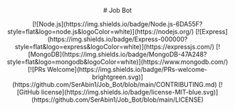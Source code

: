 <p align="center">
  # Job Bot
</p>

<p align="center">
  [![Node.js](https://img.shields.io/badge/Node.js-6DA55F?style=flat&logo=node.js&logoColor=white)](https://nodejs.org/)
  [![Express](https://img.shields.io/badge/Express-000000?style=flat&logo=express&logoColor=white)](https://expressjs.com/)
  [![MongoDB](https://img.shields.io/badge/MongoDB-47A248?style=flat&logo=mongodb&logoColor=white)](https://www.mongodb.com/)
  [![PRs Welcome](https://img.shields.io/badge/PRs-welcome-brightgreen.svg)](https://github.com/SerAbin1/Job_Bot/blob/main/CONTRIBUTING.md)
  [![GitHub license](https://img.shields.io/badge/license-MIT-blue.svg)](https://github.com/SerAbin1/Job_Bot/blob/main/LICENSE) 
</p>
